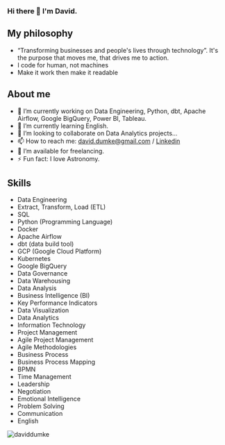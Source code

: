 ### Hi there 👋 I'm David.

<!--
**daviddumke/daviddumke** is a ✨ _special_ ✨ repository because its `README.md` (this file) appears on your GitHub profile.

Here are some ideas to get you started:

- 🔭 I’m currently working on ...
- 🌱 I’m currently learning ...
- 👯 I’m looking to collaborate on ...
- 🤔 I’m looking for help with ...
- 💬 Ask me about ...
- 📫 How to reach me: ...
- 😄 Pronouns: ...
- ⚡ Fun fact: ...
-->


**My philosophy**
---

- “Transforming businesses and people's lives through technology”. It's the purpose that moves me, that drives me to action.
- I code for human, not machines
- Make it work then make it readable



**About me**
---
- 🔭 I’m currently working on Data Engineering, Python, dbt, Apache Airflow, Google BigQuery, Power BI, Tableau.
- 🌱 I’m currently learning English.
- 👯 I’m looking to collaborate on Data Analytics projects...
- 📫 How to reach me: david.dumke@gmail.com / [Linkedin](https://www.linkedin.com/in/daviddumke/)
- 🤝 I’m available for freelancing.
- ⚡ Fun fact: I love Astronomy.


**Skills**
---
- Data Engineering
- Extract, Transform, Load (ETL)
- SQL
- Python (Programming Language)
- Docker
- Apache Airflow
- dbt (data build tool)
- GCP (Google Cloud Platform)
- Kubernetes
- Google BigQuery
- Data Governance
- Data Warehousing
- Data Analysis 
- Business Intelligence (BI)
- Key Performance Indicators
- Data Visualization
- Data Analytics 
- Information Technology
- Project Management
- Agile Project Management
- Agile Methodologies
- Business Process
- Business Process Mapping
- BPMN
- Time Management
- Leadership
- Negotiation
- Emotional Intelligence
- Problem Solving
- Communication
- English

![daviddumke](https://camo.githubusercontent.com/2309797487e5e969659a3b545c96151807b04120a9cc2985f632ec94ba00c9f3/68747470733a2f2f6d656469612e67697068792e636f6d2f6d656469612f53576f536b4e36447854737a71494b4571762f67697068792e676966)
